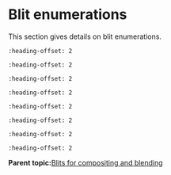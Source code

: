 # Blit enumerations

This section gives details on blit enumerations.


```{include} ../topics/vg_lite_blend_t_enumeration_001.md
:heading-offset: 2
```

```{include} ../topics/vg_lite_color_t_parameter_001.md
:heading-offset: 2
```

```{include} ../topics/vg_lite_color_transform_t.md
:heading-offset: 2
```

```{include} ../topics/vg_lite_filter_t_enumeration_001.md
:heading-offset: 2
```

```{include} ../topics/vg_lite_color_transform_t.md
:heading-offset: 2
```

```{include} ../topics/vg_lite_mask_operation_t_enumeration.md
:heading-offset: 2
```

```{include} ../topics/vg_lite_orientation_t_enumeration.md
:heading-offset: 2
```

```{include} ../topics/vg_lite_param_type_t_enumeration.md
:heading-offset: 2
```

**Parent topic:**[Blits for compositing and blending](../topics/blits_for_compositing_and_blending.md)

